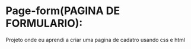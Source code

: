 # Page-form(PAGINA DE FORMULARIO):
      
   Projeto onde eu aprendi a criar uma pagina de cadatro
   usando css e html 
 

